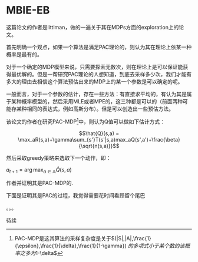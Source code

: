 # MBIE-EB

这篇论文的作者是littlman，做的一遍关于其在MDPs方面的exploration上的论文。

首先明确一个观点，如果一个算法是满足PAC理论的，则认为其在理论上依某一种概率是最有的。

对于一个确定的MDP模型来说，只需要探索无数次，则在理论上是可以保证能获得最优解的。但是一帮研究PAC理论的人想知道，到底去采样多少次，我们才能有多大的理由去相信这个算法预估出来的MDP上的某一个参数是可以确定的呢。

一般而言，对于一个参数的估计，存在一些方法：有直接求平均的，有认为其是属于某种概率模型的，然后采用MLE或者MPE的，这三种都是可以的（前面两种可能存某种相同的表达式，例如高斯分布）。但是可以创造出一些预估方法。

该论文的作者在研究PAC-MDP[^1]中，则认为Q值可以做如下估计方式：

$$\hat{Q}(s,a)  = \max_aR(s,a)+\gamma\sum_{s'}T(s'|s,a)max_aQ(s',a')+\frac{\beta}{\sqrt{n(s,a)}}$$

然后采取greedy策略来选取下一个动作，即：

$a_{t+1} = \arg \max _{a\in \mathbb{A}} \hat{Q}(s,a)$

作者并证明其是PAC-MDP的.

下面是证明其是PAC的过程，我觉得需要花时间看顾留个尾巴

。。。

待续



[^1]: PAC-MDP是这其算法的采样复杂度是关于$(|S|,|A|,\frac{1}{\epsilon},\frac{1}{\delta},\frac{1}{1-\gamma}) $的多项式小于某个数的该概率之多为$1-\delta$

